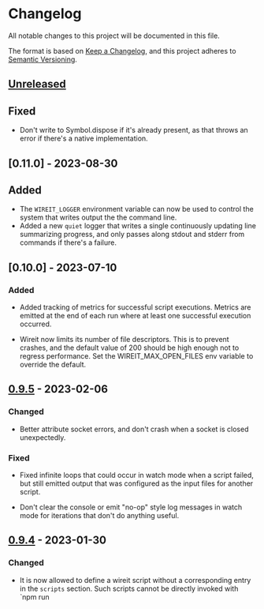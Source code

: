 # Changelog

All notable changes to this project will be documented in this file.

The format is based on [Keep a Changelog](https://keepachangelog.com/en/1.0.0/),
and this project adheres to [Semantic
Versioning](https://semver.org/spec/v2.0.0.html).

<!-- ## [Unreleased] -->

## [Unreleased]

## Fixed

- Don't write to Symbol.dispose if it's already present, as that throws an error if there's a native implementation.

## [0.11.0] - 2023-08-30

## Added

- The `WIREIT_LOGGER` environment variable can now be used to control the system that writes output the the command line.
- Added a new `quiet` logger that writes a single continuously updating line summarizing progress, and only passes along stdout and stderr from commands if there's a failure.

## [0.10.0] - 2023-07-10

### Added

- Added tracking of metrics for successful script executions. Metrics are emitted
  at the end of each run where at least one successful execution occurred.

- Wireit now limits its number of file descriptors. This is to prevent crashes, and the default value of 200 should be high enough not to regress performance. Set the WIREIT_MAX_OPEN_FILES env variable to override the default.

## [0.9.5] - 2023-02-06

### Changed

- Better attribute socket errors, and don't crash when a socket is closed
  unexpectedly.

### Fixed

- Fixed infinite loops that could occur in watch mode when a script failed, but
  still emitted output that was configured as the input files for another
  script.

- Don't clear the console or emit "no-op" style log messages in watch mode for
  iterations that don't do anything useful.

## [0.9.4] - 2023-01-30

### Changed

- It is now allowed to define a wireit script without a corresponding entry in
  the `scripts` section. Such scripts cannot be directly invoked with `npm run
  <script>` or similar, but they can still be used as dependencies by other
  wireit scripts.

## [0.9.3] - 2023-01-03

### Fixed

- In watch mode, watchers are no longer created for `package-lock.json` files
  that don't yet exist at the time of analysis. This saves resources, and on
  Windows should reduce errors such as
  `EBUSY: resource busy or locked, lstat 'C:\DumpStack.log.tmp`.

## [0.9.2] - 2022-12-09

### Fixed

- Fixed bug relating to services not getting shut down following an error in one
  of its dependencies.
- Fixed some cases of errors being logged multiple times.
- Errors are now consistently logged immediately when they occur, instead of
  sometimes only at the end of all execution.

## [0.9.1] - 2022-12-06

### Added

- Added `env` setting which allows either directly assigning environment
  variables, or indicating that an externally-provided environment variable
  should affect the fingerprint (and hence freshness/caching). Example:

```json
{
  "wireit": {
    "bundle:prod": {
      "command": "rollup -c",
      "files": ["lib/**/*.js", "rollup.config.js"],
      "output": ["dist/bundle.js"],
      "env": {
        "MODE": "prod",
        "DEBUG": {
          "external": true
        }
      }
    }
  }
}
```

## [0.9.0] - 2022-11-29

### Changed

- **[BREAKING]** A `watch` argument (without the `--`) is now passed to the
  script, instead of erroring, to make it consistent with all other arguments.
  (The error was previously repoted to aid in migration from `watch` to
  `--watch`, which changed in `v0.6.0).

- **[BREAKING]** The `.yarn/` folder has been added to the list of default
  excluded paths.

- It is now allowed to set the value of a wireit script to e.g.
  `"../node_modules/.bin/wireit"` if you need to directly reference a wireit
  binary in a specific location.

- `yarn.lock` and `pnpm-lock.yaml` are now automatically used as package lock
  files when yarn and pnpm are detected, respectively. (Previously
  `package-lock.json` was always used unless the `packageLocks` array was
  manually set).

### Fixed

- The `--watch` flag can now be passed to chained scripts when using yarn 1.x.
  However due to https://github.com/yarnpkg/yarn/issues/8905, extra arguments
  passed after a `--` are still not supported with yarn 1.x. Please consider
  upgrading to yarn 3.x, or switching to npm.

## [0.8.0] - 2022-11-18

### Added

- **[BREAKING]** The following folders are now excluded by default from both the
  `files` and `output` arrays:

  - `.git/`
  - `.hg/`
  - `.svn/`
  - `.wireit/`
  - `CVS/`
  - `node_modules/`

  In the highly unusual case that you need to reference a file in one of those
  folders, set `allowUsuallyExcludedPaths: true` to remove all default excludes.

### Fixed

- Fixed `Invalid string length` and `heap out of memory` errors when writing the
  fingerprint files for large script graphs.

- Fixed bug where an exclude pattern for a folder with a trailing slash would
  not be applied (e.g. `!foo` worked but `!foo/` did not).

## [0.7.3] - 2022-11-14

### Added

- Added `"service": true` setting, which is well suited for long-running
  processes like servers. A service is started either when it is invoked directly,
  or when another script that depends on it is ready to run. A service is stopped
  when all scripts that depend on it have finished, or when Wireit is exited.

- Added `"cascade": false` setting to dependencies.

  By default, the fingerprint of a script includes the fingerprints of its
  dependencies. This means a script will re-run whenever one of its dependencies
  re-runs, even if the output produced by the dependency didn't actually change.

  Now, if a dependency is annotated with `"cascade": false`, then the
  fingerprint of that dependency will no longer be included in the script's own
  fingerprint. This means a script won't neccessarily re-run just because a
  dependency re-ran — though Wireit will still always run the dependency first
  if it is not up-to-date.

  Using `"cascade": false` can result in faster builds thanks to fewer re-runs,
  but it is very important to specify all of the input files generated by the
  dependency which the script depends on in the `files` array.

  Example:

  ```json
  {
    "wireit": {
      "build": {
        "command": "tsc",
        "files": ["tsconfig.json", "src/**/*.ts"],
        "output": "lib/**",
      },
      "bundle": {
        "command": "rollup -c",
        "files": ["rollup.config.json", "lib/**/*.js", "!lib/test"],
        "output": ["dist/bundle.js"],
        "dependencies": {
          [
            "script": "build",
            "cascade": false
          ]
        }
      }
    }
  }
  ```

### Changed

- Added string length > 0 requirement to the `command`, `dependencies`, `files`,
  `output`, and `packageLocks` properties in `schema.json`.

### Fixed

- Fixed memory leak in watch mode.

- Added graceful recovery from `ECONNRESET` and other connection errors when
  using GitHub Actions caching.

- Fixed bug where a leading slash on a `files` or `output` path was incorrectly
  interpreted as relative to the filesystem root, instead of relative to the
  package, in watch mode.

## [0.7.2] - 2022-09-25

### Fixed

- Fixed issue where a redundant extra run could be triggered in watch mode when
  multiple scripts were watching the same file(s).

### Changed

- stdout color output is now forced when Wireit is run with a text terminal
  attached.

- Default number of scripts run in parallel is now 2x logical CPU cores instead
  of 4x.

## [0.7.1] - 2022-06-27

### Fixed

- 503 "Service Unavailable" HTTP errors returned by the GitHub Actions caching
  service are no longer fatal. Instead, caching will be skipped for the
  remainder of the Wireit run, similar to how 429 "Too Many Requests" errors are
  handled.

## [0.7.0] - 2022-06-17

### Removed

- [**Breaking**] stdout/stderr are no longer replayed. Only if a script is
  actually running will it now produce output to those streams.

## [0.6.1] - 2022-06-15

### Fixed

- Fix out of date files from `0.6.0`.

## [0.6.0] - 2022-06-15

### Added

- You can now pass arbitrary extra arguments to a script by setting them after a
  double-dash, e.g. `npm run build -- --verbose`.

- If you're using Yarn Berry, you can now invoke the shared instance of wireit
  at the root of your workspace from any package's `scripts` entry:

  ```json
  "scripts": {
    "build": "yarn run -TB wireit"
  },
  ```

### Fixed

- Yarn Berry now supports watch mode.

### Changed

- [**Breaking**] Watch mode is now set using `--watch` instead of `watch`, e.g.
  `npm run build --watch`. Using the old `watch` style argument will error until
  an upcoming release, at which point it will be sent to the underlying script,
  consistent with how npm usually behaves.

- Scripts are no longer skipped as fresh if any `output` files were changed,
  added, or removed since the previous run.

- In order for a script to be skipped as fresh, it is now required to specify
  the `output` files. Previously only input `files` were required.

## [0.5.0] - 2022-05-31

### Added

- It is now possible to define a script that only defines `files`. This can be
  useful for organizing groups of shared input files that multiple scripts can
  depend on, such as configuration files.

### Changed

- [**Breaking**] Setting `"output"` on a script that does not have a `"command"`
  is now an error.

- The internal `.wireit/*/state` file was renamed to `.wireit/*/fingerprint`.
  Should have no effect.

- If a script does not define a `"command"`, then fingerprints, lock files, and
  cache entries are no longer written to the `.wireit` directory. This change
  should have no user-facing effect apart from a very minor performance
  improvement.

- Analysis errors encountered in watch mode are no longer fatal. If any
  `package.json` file that was encountered in the failed analysis was modified,
  a new analysis attempt will start.

- Performance improvements to watch mode. Re-analysis of configuration now only
  occurs when a relevant `package.json` file was modified, instead of if any
  file was modified. Filesystem watchers are now re-used across iterations
  unless they are changed by a config update.

## [0.4.3] - 2022-05-15

### Changed

- Install size decreased from 25MB to 2.4MB.

- Total transitive dependencies decreased from 93 to 29.

- New GitHub Actions caching implementation. Should be a drop-in replacement.

### Fixed

- Fixed error formatting for a missing dependency in the same package
  that had a colon in its name. We were drawing the squiggle only under the
  part of the dependency name after the first colon, as though it was a
  cross-package dependency, and the part before the colon was a relative
  path.

## [0.4.2] - 2022-05-13

### Added

- Added `WIREIT_FAILURES` environment variable that controls what happens when a
  script fails (meaning it returned with a non-zero exit code) with the
  following options:

  - `no-new` (default): Allow running scripts to continue, but don't start new
    ones.
  - `continue`: Allow running scripts to continue, and start new ones as long as
    all of their dependencies succeeded.
  - `kill`: Immediately kill running scripts, and don't start new ones.

### Changed

- Default failure mode changed from `continue` to `no-new` (see above for
  definitions).

- A distinct event is now logged when a script is killed intentionally by
  Wireit.

## [0.4.1] - 2022-05-10

### Fixed

- The `Running command` log message now prints immediately before the child
  process is spawned. Previously it would print even if it was blocked by
  parallelism contention.

- Rate limit errors from GitHub Actions are no longer fatal. If it occurs, a
  message will be logged, and caching will be disabled for the remainder of the
  current Wireit process.

### Changed

- If two or more scripts depend on the same invalid config, or if they both
  depend on a script that fails, we now only log about it once.

- We continue analyzing package.json files past the first error so that we
  can show as many potential issues as we can find.

- Added an IDE analyzer interface, so that the VSCode extension can use the
  same logic as the CLI for finding diagnostics.

## [0.4.0] - 2022-05-06

### Changed

- [**Breaking**] A leading `/` on a `files` or `output` glob pattern is now
  interpreted relative to the current package directory. Previously it was
  interpreted relative to the root of the filesystem. In the case of `files`
  (but not `output`), it is still possible to reference files outside of the
  current package with a pattern like `../foo`.

- [**Breaking**] It is now an error to try and cache an `output` file that is
  not contained within the current package.

- Starting to improve error messages by drawing squiggles underneath the
  specific part of the `package.json` file that's in error.

### Fixed

- [**Breaking**] If two or more entirely separate `npm run` commands are run for
  the same Wireit script, only one of them will now be allowed to run at a time,
  while the others wait their turn. This restriction is removed if `output` is
  set to an empty array.

## [0.3.1] - 2022-04-30

### Fixed

- Fixed `replaceAll is not a function` errors when using Node 14 on Windows.

## [0.3.0] - 2022-04-29

### Changed

- The minimum Node version is now `14.14.0` instead of `16.0.0`.

## [0.2.1] - 2022-04-27

### Fixed

- Added support for running scripts with [yarn](https://classic.yarnpkg.com/),
  [pnpm](https://pnpm.io/), and older versions of npm.

## [0.2.0] - 2022-04-26

### Added

- Added support for caching on GitHub Actions. Use the
  `google/wireit@setup-github-actions-caching/v1` action to enable.

### Changed

- [**Breaking**] In the `files` array, matching a directory now matches all
  recursive contents of that directory.

- [**Breaking**] The order of `!exclude` glob patterns in the `files` and
  `output` arrays is now significant. `!exclude` patterns now only apply to the
  patterns that precede it. This allows a file or directory to be re-included
  after exclusion.

- [**Breaking**] It is now an error to include an empty string or all-whitespace
  string in any of these fields:

  - `command`
  - `dependencies`
  - `files`
  - `output`
  - `packageLocks`

- The fingerprint now additionally includes the following fields:

  - The system platform (e.g. `linux`, `win32`).
  - The system CPU architecture (e.g. `x64`).
  - The system Node version (e.g. `16.7.0`).

### Fixed

- Scripts now identify their own package correctly when they are members of npm
  workspaces, and they can be invoked from the root workspace using `-ws`
  commands.

- Give a clearer error message when run with an old npm version.

- When cleaning output, directories will now only be deleted if they are empty.

- When caching output, excluded files will now reliably be skipped. Previously
  they would be copied if the parent directory was also included in the `output`
  glob patterns.

- Symlinks cached to local disk are now restored with verbatim targets, instead
  of resolved targets.

## [0.1.1] - 2022-04-08

### Added

- Added `WIREIT_CACHE` environment variable, which controls caching behavior.
  Can be `local` or `none` to disable.

- Added `if-file-deleted` option to the `clean` settings. In this mode,
  `output` files are deleted if any of the input files have been deleted since
  the last run.

### Changed

- In watch mode, the terminal is now cleared at the start of each run, making it
  easier to distinguish the latest output from previous output.

- In watch mode, a "Watching for file changes" message is now logged at the end
  of each run.

- A "Restored from cache" message is now logged when output was restored from
  cache.

- Caching is now disabled by default when the `CI` environment variable is
  `true`. This variable is automatically set by GitHub Actions and Travis. The
  `WIREIT_CACHE` environment variable takes precedence over this default.

## [0.1.0] - 2022-04-06

### Added

- Limit the number of scripts running at any one time. By default it's 4 \* the
  number of CPU cores. Use the environment variable WIREIT_PARALLEL to override
  this default. Set it to Infinity to go back to unbounded parallelism.

- Added local disk caching. If a script has both its `files` and `output` arrays
  defined, then the `output` files for each run will now be cached inside the
  `.wireit` directory. If a script runs with the same configuration and `files`,
  then the `output` files will be copied from the cache, instead of running the
  script's command.

### Changed

- [**Breaking**] Bumped minimum Node version from `16.0.0` to `16.7.0` in order
  to use `fs.cp`.

### Fixed

- Fixed bug where deleting a file would not trigger a re-run in watch mode.

- Fixed bug which caused `node_modules/` binaries to not be found when crossing
  package boundaries through dependencies.

## [0.0.0] - 2022-04-04

### Added

- Initial release.

[unreleased]: https://github.com/google/wireit/compare/v0.9.5...HEAD
[0.9.5]: https://github.com/google/wireit/compare/v0.9.4...v0.9.5
[0.9.4]: https://github.com/google/wireit/compare/v0.9.3...v0.9.4
[0.9.3]: https://github.com/google/wireit/compare/v0.9.2...v0.9.3
[0.9.2]: https://github.com/google/wireit/compare/v0.9.1...v0.9.2
[0.9.1]: https://github.com/google/wireit/compare/v0.9.0...v0.9.1
[0.9.0]: https://github.com/google/wireit/compare/v0.8.0...v0.9.0
[0.8.0]: https://github.com/google/wireit/compare/v0.7.3...v0.8.0
[0.7.3]: https://github.com/google/wireit/compare/v0.7.2...v0.7.3
[0.7.2]: https://github.com/google/wireit/compare/v0.7.1...v0.7.2
[0.7.1]: https://github.com/google/wireit/compare/v0.7.0...v0.7.1
[0.7.0]: https://github.com/google/wireit/compare/v0.6.1...v0.7.0
[0.6.1]: https://github.com/google/wireit/compare/v0.6.0...v0.6.1
[0.6.0]: https://github.com/google/wireit/compare/v0.5.0...v0.6.0
[0.5.0]: https://github.com/google/wireit/compare/v0.4.3...v0.5.0
[0.4.3]: https://github.com/google/wireit/compare/v0.4.2...v0.4.3
[0.4.2]: https://github.com/google/wireit/compare/v0.4.1...v0.4.2
[0.4.1]: https://github.com/google/wireit/compare/v0.4.0...v0.4.1
[0.4.0]: https://github.com/google/wireit/compare/v0.3.1...v0.4.0
[0.3.1]: https://github.com/google/wireit/compare/v0.3.0...v0.3.1
[0.3.0]: https://github.com/google/wireit/compare/v0.2.1...v0.3.0
[0.2.1]: https://github.com/google/wireit/compare/v0.2.0...v0.2.1
[0.2.0]: https://github.com/google/wireit/compare/v0.1.1...v0.2.0
[0.1.1]: https://github.com/google/wireit/compare/v0.1.0...v0.1.1
[0.1.0]: https://github.com/google/wireit/compare/v0.0.0...v0.1.0
[0.0.0]: https://github.com/google/wireit/releases/tag/v0.0.0
